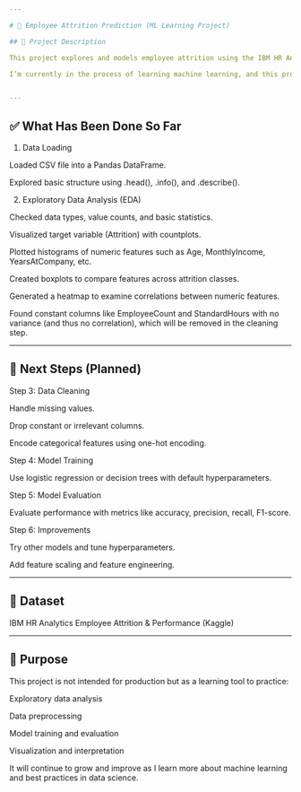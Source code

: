 ```yaml
---

# 🧠 Employee Attrition Prediction (ML Learning Project)

## 📌 Project Description

This project explores and models employee attrition using the IBM HR Analytics Employee Attrition dataset. The goal is to practice the full machine learning pipeline from data loading to model training and evaluation using Python libraries such as pandas, seaborn, and scikit-learn.

I’m currently in the process of learning machine learning, and this project is designed as a practical learning experience. It is structured step-by-step so I can easily expand it as I improve my skills.


---
```


## ✅ What Has Been Done So Far

1. Data Loading

Loaded CSV file into a Pandas DataFrame.

Explored basic structure using .head(), .info(), and .describe().


2. Exploratory Data Analysis (EDA)

Checked data types, value counts, and basic statistics.

Visualized target variable (Attrition) with countplots.

Plotted histograms of numeric features such as Age, MonthlyIncome, YearsAtCompany, etc.

Created boxplots to compare features across attrition classes.

Generated a heatmap to examine correlations between numeric features.

Found constant columns like EmployeeCount and StandardHours with no variance (and thus no correlation), which will be removed in the cleaning step.




---

## 🔧 Next Steps (Planned)

Step 3: Data Cleaning

Handle missing values.

Drop constant or irrelevant columns.

Encode categorical features using one-hot encoding.


Step 4: Model Training

Use logistic regression or decision trees with default hyperparameters.


Step 5: Model Evaluation

Evaluate performance with metrics like accuracy, precision, recall, F1-score.


Step 6: Improvements

Try other models and tune hyperparameters.

Add feature scaling and feature engineering.




---

## 📁 Dataset

IBM HR Analytics Employee Attrition & Performance (Kaggle)



---

## 🚀 Purpose

This project is not intended for production but as a learning tool to practice:

Exploratory data analysis

Data preprocessing

Model training and evaluation

Visualization and interpretation


It will continue to grow and improve as I learn more about machine learning and best practices in data science.
